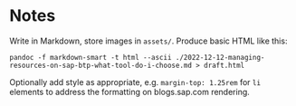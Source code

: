 # Notes

Write in Markdown, store images in `assets/`. Produce basic HTML like this:

```shell
pandoc -f markdown-smart -t html --ascii ./2022-12-12-managing-resources-on-sap-btp-what-tool-do-i-choose.md > draft.html
```

Optionally add style as appropriate, e.g. `margin-top: 1.25rem` for `li` elements to address the formatting on blogs.sap.com rendering.
